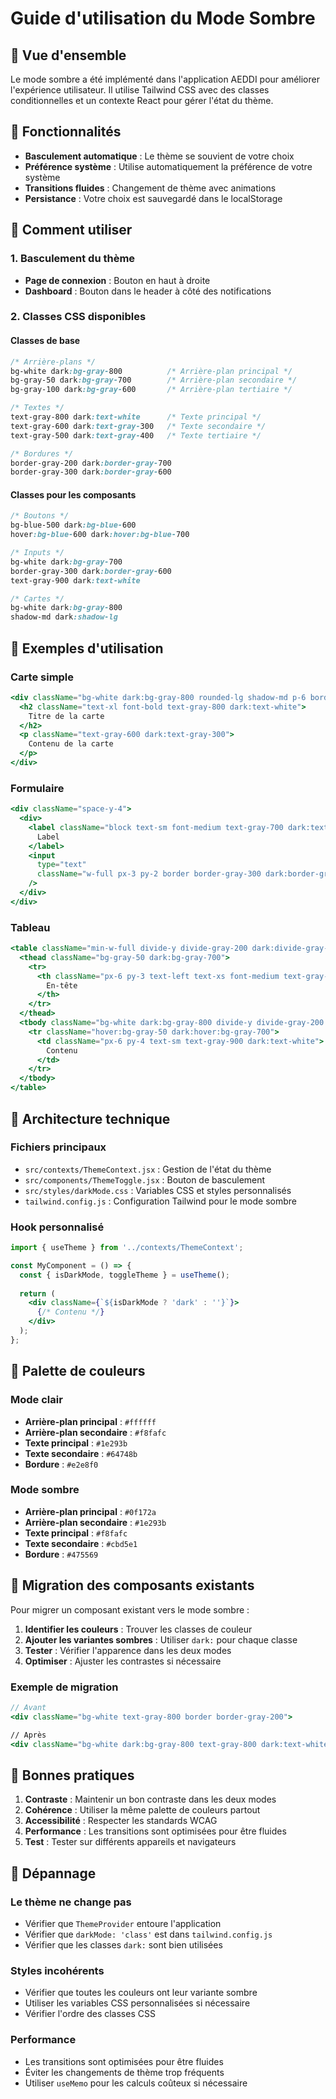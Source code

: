 # Guide d'utilisation du Mode Sombre

## 🎨 Vue d'ensemble

Le mode sombre a été implémenté dans l'application AEDDI pour améliorer l'expérience utilisateur. Il utilise Tailwind CSS avec des classes conditionnelles et un contexte React pour gérer l'état du thème.

## 🚀 Fonctionnalités

- **Basculement automatique** : Le thème se souvient de votre choix
- **Préférence système** : Utilise automatiquement la préférence de votre système
- **Transitions fluides** : Changement de thème avec animations
- **Persistance** : Votre choix est sauvegardé dans le localStorage

## 🎯 Comment utiliser

### 1. Basculement du thème
- **Page de connexion** : Bouton en haut à droite
- **Dashboard** : Bouton dans le header à côté des notifications

### 2. Classes CSS disponibles

#### Classes de base
```css
/* Arrière-plans */
bg-white dark:bg-gray-800          /* Arrière-plan principal */
bg-gray-50 dark:bg-gray-700        /* Arrière-plan secondaire */
bg-gray-100 dark:bg-gray-600       /* Arrière-plan tertiaire */

/* Textes */
text-gray-800 dark:text-white      /* Texte principal */
text-gray-600 dark:text-gray-300   /* Texte secondaire */
text-gray-500 dark:text-gray-400   /* Texte tertiaire */

/* Bordures */
border-gray-200 dark:border-gray-700
border-gray-300 dark:border-gray-600
```

#### Classes pour les composants
```css
/* Boutons */
bg-blue-500 dark:bg-blue-600
hover:bg-blue-600 dark:hover:bg-blue-700

/* Inputs */
bg-white dark:bg-gray-700
border-gray-300 dark:border-gray-600
text-gray-900 dark:text-white

/* Cartes */
bg-white dark:bg-gray-800
shadow-md dark:shadow-lg
```

## 📝 Exemples d'utilisation

### Carte simple
```jsx
<div className="bg-white dark:bg-gray-800 rounded-lg shadow-md p-6 border border-gray-200 dark:border-gray-700">
  <h2 className="text-xl font-bold text-gray-800 dark:text-white">
    Titre de la carte
  </h2>
  <p className="text-gray-600 dark:text-gray-300">
    Contenu de la carte
  </p>
</div>
```

### Formulaire
```jsx
<div className="space-y-4">
  <div>
    <label className="block text-sm font-medium text-gray-700 dark:text-gray-300">
      Label
    </label>
    <input
      type="text"
      className="w-full px-3 py-2 border border-gray-300 dark:border-gray-600 rounded-lg bg-white dark:bg-gray-700 text-gray-900 dark:text-white focus:ring-2 focus:ring-blue-500 dark:focus:ring-blue-400"
    />
  </div>
</div>
```

### Tableau
```jsx
<table className="min-w-full divide-y divide-gray-200 dark:divide-gray-700">
  <thead className="bg-gray-50 dark:bg-gray-700">
    <tr>
      <th className="px-6 py-3 text-left text-xs font-medium text-gray-500 dark:text-gray-300">
        En-tête
      </th>
    </tr>
  </thead>
  <tbody className="bg-white dark:bg-gray-800 divide-y divide-gray-200 dark:divide-gray-700">
    <tr className="hover:bg-gray-50 dark:hover:bg-gray-700">
      <td className="px-6 py-4 text-sm text-gray-900 dark:text-white">
        Contenu
      </td>
    </tr>
  </tbody>
</table>
```

## 🔧 Architecture technique

### Fichiers principaux
- `src/contexts/ThemeContext.jsx` : Gestion de l'état du thème
- `src/components/ThemeToggle.jsx` : Bouton de basculement
- `src/styles/darkMode.css` : Variables CSS et styles personnalisés
- `tailwind.config.js` : Configuration Tailwind pour le mode sombre

### Hook personnalisé
```jsx
import { useTheme } from '../contexts/ThemeContext';

const MyComponent = () => {
  const { isDarkMode, toggleTheme } = useTheme();
  
  return (
    <div className={`${isDarkMode ? 'dark' : ''}`}>
      {/* Contenu */}
    </div>
  );
};
```

## 🎨 Palette de couleurs

### Mode clair
- **Arrière-plan principal** : `#ffffff`
- **Arrière-plan secondaire** : `#f8fafc`
- **Texte principal** : `#1e293b`
- **Texte secondaire** : `#64748b`
- **Bordure** : `#e2e8f0`

### Mode sombre
- **Arrière-plan principal** : `#0f172a`
- **Arrière-plan secondaire** : `#1e293b`
- **Texte principal** : `#f8fafc`
- **Texte secondaire** : `#cbd5e1`
- **Bordure** : `#475569`

## 🔄 Migration des composants existants

Pour migrer un composant existant vers le mode sombre :

1. **Identifier les couleurs** : Trouver les classes de couleur
2. **Ajouter les variantes sombres** : Utiliser `dark:` pour chaque classe
3. **Tester** : Vérifier l'apparence dans les deux modes
4. **Optimiser** : Ajuster les contrastes si nécessaire

### Exemple de migration
```jsx
// Avant
<div className="bg-white text-gray-800 border border-gray-200">

// Après
<div className="bg-white dark:bg-gray-800 text-gray-800 dark:text-white border border-gray-200 dark:border-gray-700">
```

## 🚨 Bonnes pratiques

1. **Contraste** : Maintenir un bon contraste dans les deux modes
2. **Cohérence** : Utiliser la même palette de couleurs partout
3. **Accessibilité** : Respecter les standards WCAG
4. **Performance** : Les transitions sont optimisées pour être fluides
5. **Test** : Tester sur différents appareils et navigateurs

## 🐛 Dépannage

### Le thème ne change pas
- Vérifier que `ThemeProvider` entoure l'application
- Vérifier que `darkMode: 'class'` est dans `tailwind.config.js`
- Vérifier que les classes `dark:` sont bien utilisées

### Styles incohérents
- Vérifier que toutes les couleurs ont leur variante sombre
- Utiliser les variables CSS personnalisées si nécessaire
- Vérifier l'ordre des classes CSS

### Performance
- Les transitions sont optimisées pour être fluides
- Éviter les changements de thème trop fréquents
- Utiliser `useMemo` pour les calculs coûteux si nécessaire
